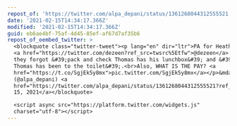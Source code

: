 ```yaml
---
repost_of: 'https://twitter.com/alpa_depani/status/1361268044312555521'
date: '2021-02-15T14:34:17.366Z'
modified: '2021-02-15T14:34:17.366Z'
guid: eb6ae4bf-75af-4d45-85ef-af67d7af35b6
repost_of_oembed_twitter: >
  <blockquote class="twitter-tweet"><p lang="en" dir="ltr">PA for Heatherwick JD
  <a href="https://twitter.com/dezeen?ref_src=twsrc%5Etfw">@dezeen</a>:<br>Seems
  they forgot &#39;pack and check Thomas has his lunchbox&#39; and &#39;ensure
  Thomas has been to the toilet&#39;.<br>Also, WHAT IS THE PAY? <a
  href="https://t.co/SgjEk5y8mx">pic.twitter.com/SgjEk5y8mx</a></p>&mdash; alpa
  (@alpa_depani) <a
  href="https://twitter.com/alpa_depani/status/1361268044312555521?ref_src=twsrc%5Etfw">February
  15, 2021</a></blockquote>

  <script async src="https://platform.twitter.com/widgets.js"
  charset="utf-8"></script>
---
```

 
